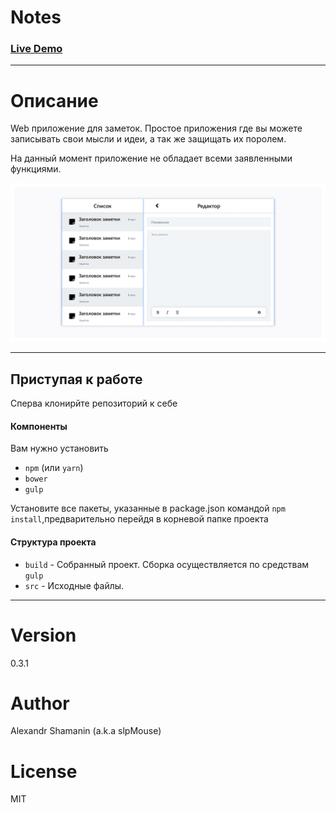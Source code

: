 # Notes

### [Live Demo](//slpMouse.github.io/)

***

# Описание

Web приложение для заметок.
Простое приложения где вы можете записывать свои мысли и идеи, а так же защищать их поролем.

На данный момент приложение не обладает всеми заявленными функциями.

![Demo image](/figma%20layout/Notes%20With%20Editor.png?raw=true)

***

## Приступая к работе

Сперва клонирйте репозиторий к себе

#### Компоненты

Вам нужно установить
- `npm` (или `yarn`)
- `bower`
- `gulp`

Установите все пакеты, указанные в package.json командой `npm install`,предварительно перейдя в корневой папке проекта

#### Структура проекта

- `build` - Собранный проект. Сборка осуществляется по средствам `gulp`
- `src` - Исходные файлы.

***

# Version

0.3.1

# Author

Alexandr Shamanin (a.k.a slpMouse)

# License

MIT
